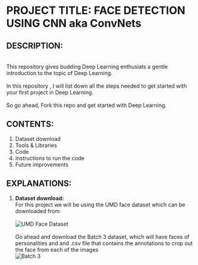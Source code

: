 

# PROJECT TITLE: FACE DETECTION USING CNN aka ConvNets

## DESCRIPTION:
<br>This repository gives budding Deep Learning enthusiats a gentle introduction to the topic of Deep Learning.</br>
<br>In this repository , I will list down all the steps needed to get started with your first project in Deep Learning.</br>
<br>So go ahead, Fork this repo and get started with Deep Learning.</br>

## CONTENTS:
1. Dataset download
2. Tools & Libraries
3. Code
4. Instructions to run the code
5. Future improvements

## EXPLANATIONS:
1. <b>Dataset download:</b>
<br>For this project we will be using the UMD face dataset which can be downloaded from:</br>
<br>![UMD Face Dataset](https://github.com/kalyanghosh/Face-Detection-using-CNN/blob/master/umd1.jpg)</br>
<br>Go ahead and download the Batch 3 dataset, which will have faces of personalities and and .csv file that contains the annotations
to crop out the face from each of the images</br>
![Batch 3](https://github.com/kalyanghosh/Face-Detection-using-CNN/blob/master/umd2.jpg)</br>








